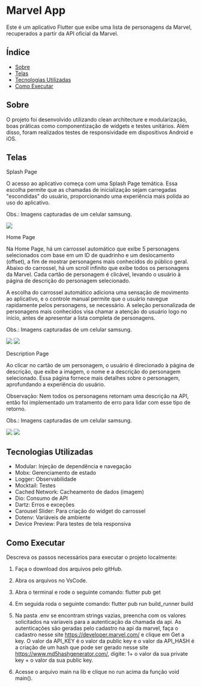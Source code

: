 # Marvel App

Este é um aplicativo Flutter que exibe uma lista de personagens da Marvel, recuperados a partir da API oficial da Marvel.


## Índice
- [Sobre](#sobre)
- [Telas](#telas)
- [Tecnologias Utilizadas](#tecnologias-utilizadas)
- [Como Executar](#como-executar)


## Sobre

O projeto foi desenvolvido utilizando clean architecture e modularização, boas práticas como componentização de widgets e testes unitários. Além disso, foram realizados testes de responsividade em dispositivos Android e iOS.

## Telas

Splash Page

O acesso ao aplicativo começa com uma Splash Page temática. Essa escolha permite que as chamadas de inicialização sejam carregadas "escondidas" do usuário, proporcionando uma experiência mais polida ao uso do aplicativo.

Obs.: Imagens capturadas de um celular samsung.

<img src="/assets/prints/splash_page_s22_real.jpg">

Home Page

Na Home Page, há um carrossel automático que exibe 5 personagens selecionados com base em um ID de quadrinho e um deslocamento (offset), a fim de mostrar personagens mais conhecidos do público geral. Abaixo do carrossel, há um scroll infinito que exibe todos os personagens da Marvel. Cada cartão de personagem é clicável, levando o usuário à página de descrição do personagem selecionado.

A escolha do carrossel automático adiciona uma sensação de movimento ao aplicativo, e o controle manual permite que o usuário navegue rapidamente pelos personagens, se necessário. A seleção personalizada de personagens mais conhecidos visa chamar a atenção do usuário logo no início, antes de apresentar a lista completa de personagens.

Obs.: Imagens capturadas de um celular samsung.


<img src="/assets/prints/home_page_s22_real.jpg">

<img src="/assets/prints/home_page_s22_real_2.jpg">


Description Page

Ao clicar no cartão de um personagem, o usuário é direcionado à página de descrição, que exibe a imagem, o nome e a descrição do personagem selecionado.
Essa página fornece mais detalhes sobre o personagem, aprofundando a experiência do usuário.

Observação: Nem todos os personagens retornam uma descrição na API, então foi implementado um tratamento de erro para lidar com esse tipo de retorno.

Obs.: Imagens capturadas de um celular samsung.


<img src="/assets/prints/description_page_s22_real.jpg">

<img src="/assets/prints/description_page_s22_real_2.jpg">


## Tecnologias Utilizadas

- Modular: Injeção de dependência e navegação
- Mobx: Gerenciamento de estado
- Logger: Observabilidade
- Mocktail: Testes
- Cached Network: Cacheamento de dados (imagem)
- Dio: Consumo de API
- Dartz: Erros e exceções
- Carousel Slider: Para criação do widget do carrossel
- Dotenv: Variáveis de ambiente
- Device Preview: Para testes de tela responsiva


## Como Executar
Descreva os passos necessários para executar o projeto localmente:

1. Faça o download dos arquivos pelo gitHub.

2. Abra os arquivos no VsCode.

3. Abra o terminal e rode o seguinte comando:
   flutter pub get

4. Em seguida roda o seguinte comando:
   flutter pub run build_runner build

5. Na pasta .env se encontram strings vazias, preencha com os valores solicitados na variaveis para a autenticação da chamada da api.
   As autenticações são geradas pelo cadastro na api da marvel, faça o cadastro nesse site https://developer.marvel.com/ e clique em Get a key.
   O valor da API_KEY é o valor da public key e o valor da API_HASH é a criação de um hash que pode ser gerado nesse site https://www.md5hashgenerator.com/, digite: 1+ o valor da sua private key + o valor da sua public key.

6. Acesse o arquivo main na lib e clique no run acima da função void main().

